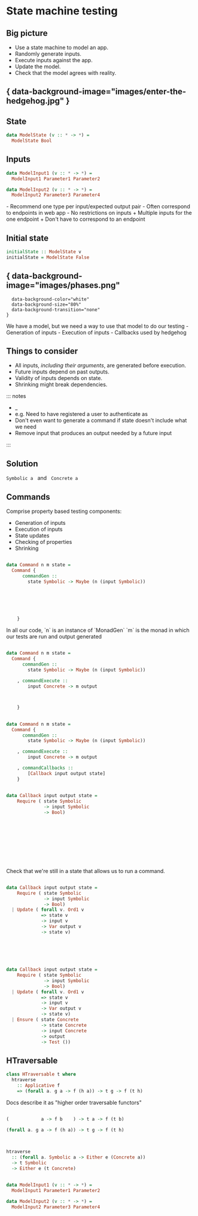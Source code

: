 # State machine testing

## Big picture

- Use a state machine to model an app.
- Randomly generate inputs.
- Execute inputs against the app.
- Update the model.
- Check that the model agrees with reality.

## { data-background-image="images/enter-the-hedgehog.jpg" }

## State

```haskell
data ModelState (v :: * -> *) =
  ModelState Bool
```

## Inputs

```haskell
data ModelInput1 (v :: * -> *) =
  ModelInput1 Parameter1 Parameter2

data ModelInput2 (v :: * -> *) =
  ModelInput2 Parameter3 Parameter4
```

<div class="notes">
- Recommend one type per input/expected output pair
- Often correspond to endpoints in web app
- No restrictions on inputs
  + Multiple inputs for the one endpoint
  + Don't have to correspond to an endpoint
</div>

## Initial state

```haskell
initialState :: ModelState v
initialState = ModelState False
```

## { data-background-image="images/phases.png"
      data-background-color="white"
      data-background-size="80%"
      data-background-transition="none"
    }

<div class="notes">
We have a model, but we need a way to use that model to do our testing
- Generation of inputs
- Execution of inputs 
- Callbacks used by hedgehog
</div>

## Things to consider

- All inputs, _including their arguments_, are generated before execution.
- Future inputs depend on past outputs.
- Validity of inputs depends on state.
- Shrinking might break dependencies.

::: notes

- _
- e.g. Need to have registered a user to authenticate as
- Don't even want to generate a command if state doesn't include what we need
- Remove input that produces an output needed by a future input

:::

## Solution

`Symbolic a` &nbsp; and &nbsp; `Concrete a`

## Commands

Comprise property based testing components:

- Generation of inputs
- Execution of inputs
- State updates
- Checking of properties
- Shrinking

##

```haskell
data Command n m state =
  Command {
      commandGen ::
        state Symbolic -> Maybe (n (input Symbolic))






    }
```

<div class="notes">
In all our code, `n` is an instance of `MonadGen`
`m` is the monad in which our tests are run and output generated
</div>

##

```haskell
data Command n m state =
  Command {
      commandGen ::
        state Symbolic -> Maybe (n (input Symbolic))

    , commandExecute ::
        input Concrete -> m output



    }
```

##

```haskell
data Command n m state =
  Command {
      commandGen ::
        state Symbolic -> Maybe (n (input Symbolic))

    , commandExecute ::
        input Concrete -> m output

    , commandCallbacks ::
        [Callback input output state]
    }
```

##

```haskell
data Callback input output state =
    Require ( state Symbolic
              -> input Symbolic
              -> Bool)











```

<div class="notes">
Check that we're still in a state that allows us to run a command.
</div>

##

```haskell
data Callback input output state =
    Require ( state Symbolic
              -> input Symbolic
              -> Bool)
  | Update ( forall v. Ord1 v
             => state v
             -> input v
             -> Var output v
             -> state v)






```

##

```haskell
data Callback input output state =
    Require ( state Symbolic
              -> input Symbolic
              -> Bool)
  | Update ( forall v. Ord1 v
             => state v
             -> input v
             -> Var output v
             -> state v)
  | Ensure ( state Concrete
             -> state Concrete
             -> input Concrete
             -> output
             -> Test ())
```

## HTraversable

```haskell
class HTraversable t where
  htraverse
    :: Applicative f
    => (forall a. g a -> f (h a)) -> t g -> f (t h)
```

<div class="notes">
Docs describe it as "higher order traversable functors"
</div>

##

```haskell
(            a -> f b    ) -> t a -> f (t b)

(forall a. g a -> f (h a)) -> t g -> f (t h)
```

##

```haskell

htraverse
  :: (forall a. Symbolic a -> Either e (Concrete a))
  -> t Symbolic
  -> Either e (t Concrete)
```

##

```haskell
data ModelInput1 (v :: * -> *) =
  ModelInput1 Parameter1 Parameter2

data ModelInput2 (v :: * -> *) =
  ModelInput2 Parameter3 Parameter4
```

